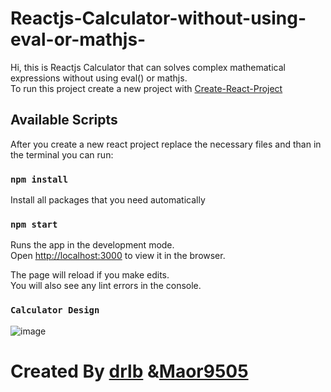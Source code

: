# Reactjs-Calculator-without-using-eval-or-mathjs-

Hi, this is Reactjs Calculator that can solves complex mathematical expressions without using eval() or mathjs.</br>
To run this project create a new project with <a href="https://github.com/facebook/create-react-app">Create-React-Project</a></br>

## Available Scripts
After you create a new react project replace the necessary files and than in the terminal you can run:

### `npm install`
Install all packages that you need automatically</br>

### `npm start`

Runs the app in the development mode.<br>
Open [http://localhost:3000](http://localhost:3000) to view it in the browser.

The page will reload if you make edits.<br>
You will also see any lint errors in the console.

### `Calculator Design`
![image](https://user-images.githubusercontent.com/81803780/113481329-8cee3900-94a1-11eb-88af-4b6f3a78ef2f.png)


# Created By <a href="https://github.com/drlb/">drlb</a> &<a href="https://github.com/maor9505/">Maor9505</a>
